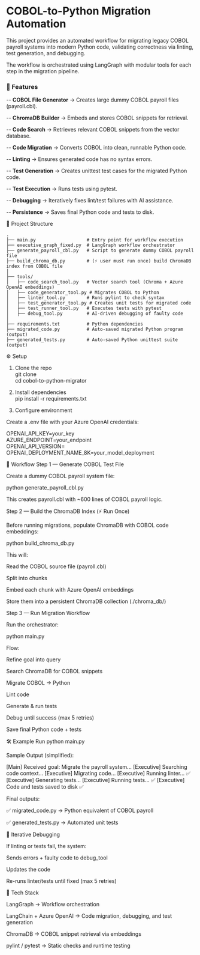 # COBOL-to-Python Migration Automation

This project provides an automated workflow for migrating legacy COBOL payroll systems into modern Python code, validating correctness via linting, test generation, and debugging.

The workflow is orchestrated using LangGraph with modular tools for each step in the migration pipeline.

### 📌 Features

-- **COBOL File Generator** → Creates large dummy COBOL payroll files (payroll.cbl).

-- **ChromaDB Builder** → Embeds and stores COBOL snippets for retrieval.

-- **Code Search** → Retrieves relevant COBOL snippets from the vector database.

-- **Code Migration** → Converts COBOL into clean, runnable Python code.

-- **Linting** → Ensures generated code has no syntax errors.

-- **Test Generation** → Creates unittest test cases for the migrated Python code.

-- **Test Execution** → Runs tests using pytest.

-- **Debugging** → Iteratively fixes lint/test failures with AI assistance.

-- **Persistence** → Saves final Python code and tests to disk.

📂 Project Structure
```
.
├── main.py                   # Entry point for workflow execution
├── executive_graph_fixed.py  # LangGraph workflow orchestrator
├── generate_payroll_cbl.py   # Script to generate dummy COBOL payroll file
├── build_chroma_db.py        # (⚡ user must run once) build ChromaDB index from COBOL file
│
├── tools/
│   ├── code_search_tool.py   # Vector search tool (Chroma + Azure OpenAI embeddings)
│   ├── code_generator_tool.py # Migrates COBOL to Python
│   ├── linter_tool.py        # Runs pylint to check syntax
│   ├── test_generator_tool.py # Creates unit tests for migrated code
│   ├── test_runner_tool.py   # Executes tests with pytest
│   ├── debug_tool.py         # AI-driven debugging of faulty code
│
├── requirements.txt          # Python dependencies
├── migrated_code.py          # Auto-saved migrated Python program (output)
├── generated_tests.py        # Auto-saved Python unittest suite (output)
```
⚙️ Setup
1. Clone the repo <br>
git clone <your-repo-url> <br>
cd cobol-to-python-migrator <br>

2. Install dependencies <br>
pip install -r requirements.txt

3. Configure environment

Create a .env file with your Azure OpenAI credentials:

OPENAI_API_KEY=your_key <br>
AZURE_ENDPOINT=your_endpoint <br>
OPENAI_API_VERSION= <br>
OPENAI_DEPLOYMENT_NAME_8K=your_model_deployment <br>

🚀 Workflow
Step 1 — Generate COBOL Test File

Create a dummy COBOL payroll system file:

python generate_payroll_cbl.py


This creates payroll.cbl with ~600 lines of COBOL payroll logic.

Step 2 — Build the ChromaDB Index (⚡ Run Once)

Before running migrations, populate ChromaDB with COBOL code embeddings:

python build_chroma_db.py


This will:

Read the COBOL source file (payroll.cbl)

Split into chunks

Embed each chunk with Azure OpenAI embeddings

Store them into a persistent ChromaDB collection (./chroma_db/)

Step 3 — Run Migration Workflow

Run the orchestrator:

python main.py


Flow:

Refine goal into query

Search ChromaDB for COBOL snippets

Migrate COBOL → Python

Lint code

Generate & run tests

Debug until success (max 5 retries)

Save final Python code + tests

🛠️ Example Run
python main.py


Sample Output (simplified):

[Main] Received goal: Migrate the payroll system...
[Executive] Searching code context...
[Executive] Migrating code...
[Executive] Running linter... ✅
[Executive] Generating tests...
[Executive] Running tests... ✅
[Executive] Code and tests saved to disk ✅


Final outputs:

✅ migrated_code.py → Python equivalent of COBOL payroll

✅ generated_tests.py → Automated unit tests

🔄 Iterative Debugging

If linting or tests fail, the system:

Sends errors + faulty code to debug_tool

Updates the code

Re-runs linter/tests until fixed (max 5 retries)

📌 Tech Stack

LangGraph → Workflow orchestration

LangChain + Azure OpenAI → Code migration, debugging, and test generation

ChromaDB → COBOL snippet retrieval via embeddings

pylint / pytest → Static checks and runtime testing
